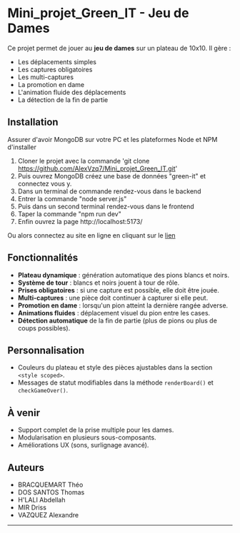 # Mini_projet_Green_IT - Jeu de Dames

Ce projet permet de jouer au **jeu de dames** sur un plateau de 10x10.
Il gère :

-  Les déplacements simples
-  Les captures obligatoires
-  Les multi-captures
-  La promotion en dame
-  L'animation fluide des déplacements
-  La détection de la fin de partie

## Installation

Assurer d'avoir MongoDB sur votre PC et les plateformes Node et NPM d'installer

1. Cloner le projet avec la commande 'git clone https://github.com/AlexVzq7/Mini_projet_Green_IT.git'
2. Puis ouvrez MongoDB créez une base de données "green-it" et connectez vous y.
3. Dans un terminal de commande rendez-vous dans le backend
4. Entrer la commande "node server.js"
5. Puis dans un second terminal rendez-vous dans le frontend
6. Taper la commande "npm run dev"
7. Enfin ouvrez la page http://localhost:5173/

Ou alors connectez au site en ligne en cliquant sur le [lien](https://frontend-2-sand.vercel.app/)

## Fonctionnalités

-  **Plateau dynamique** : génération automatique des pions blancs et noirs.
-  **Système de tour** : blancs et noirs jouent à tour de rôle.
-  **Prises obligatoires** : si une capture est possible, elle doit être jouée.
-  **Multi-captures** : une pièce doit continuer à capturer si elle peut.
-  **Promotion en dame** : lorsqu'un pion atteint la dernière rangée adverse.
-  **Animations fluides** : déplacement visuel du pion entre les cases.
-  **Détection automatique** de la fin de partie (plus de pions ou plus de coups possibles).

## Personnalisation

-  Couleurs du plateau et style des pièces ajustables dans la section `<style scoped>`.
-  Messages de statut modifiables dans la méthode `renderBoard()` et `checkGameOver()`.

## À venir

-  Support complet de la prise multiple pour les dames.
-  Modularisation en plusieurs sous-composants.
-  Améliorations UX (sons, surlignage avancé).

## Auteurs

-  BRACQUEMART Théo
-  DOS SANTOS Thomas
-  H'LALI Abdellah
-  MIR Driss
-  VAZQUEZ Alexandre

---
